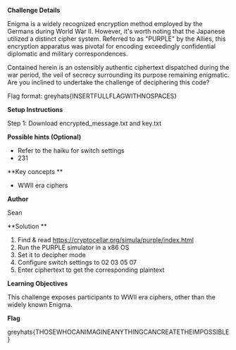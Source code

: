 **Challenge Details**

Enigma is a widely recognized encryption method employed by the Germans during World War II. However, it's worth noting that the Japanese utilized a distinct cipher system. Referred to as "PURPLE" by the Allies, this encryption apparatus was pivotal for encoding exceedingly confidential diplomatic and military correspondences.

Contained herein is an ostensibly authentic ciphertext dispatched during the war period, the veil of secrecy surrounding its purpose remaining enigmatic. Are you inclined to undertake the challenge of deciphering this code?

Flag format: greyhats{INSERTFULLFLAGWITHNOSPACES}

**Setup Instructions**

Step 1: Download encrypted_message.txt and key.txt

**Possible hints (Optional)**

- Refer to the haiku for switch settings
- 231

**Key concepts    **

- WWII era ciphers

**Author**

Sean

**Solution **

1. Find & read https://cryptocellar.org/simula/purple/index.html
2. Run the PURPLE simulator in a x86 OS
3. Set it to decipher mode
4. Configure switch settings to 02 03 05 07
5. Enter ciphertext to get the corresponding plaintext

**Learning Objectives**

This challenge exposes participants to WWII era ciphers, other than the widely known Enigma.

**Flag**

greyhats{THOSEWHOCANIMAGINEANYTHINGCANCREATETHEIMPOSSIBLE}
